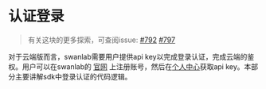 # 认证登录

> 有关这块的更多探索，可查阅issue:
> [#792](https://github.com/SwanHubX/SwanLab/issues/792) [#797](https://github.com/SwanHubX/SwanLab/issues/797)

对于云端版而言，swanlab需要用户提供api key以完成登录认证，完成云端的鉴权。用户可以在swanlab的 [官网](https://swanlab.cn)
上注册账号，然后在[个人中心](https://swanlab.cn/space/~/settings)获取api key。本部分主要讲解sdk中登录认证的代码逻辑。